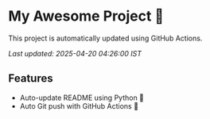 # My Awesome Project 🚀

This project is automatically updated using GitHub Actions.

_Last updated: 2025-04-20 04:26:00 IST_

## Features
- Auto-update README using Python 🐍
- Auto Git push with GitHub Actions 🤖
